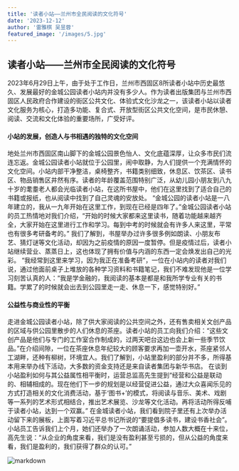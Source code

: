 ```yaml
---
title: '读者小站——兰州市全民阅读的文化符号'
date: '2023-12-12'
author: '雷雅棋 吴昱蓉'
featured_image: '/images/5.jpg'
---
```


## 读者小站——兰州市全民阅读的文化符号

2023年6月29日上午，由于处于工作日，兰州市西固区8所读者小站中历史最悠久、发展最好的金城公园读者小站内并没有多少人。作为读者出版集团与兰州市西固区人民政府合作建设的街区公共文化、体验式文化沙龙之一，该读者小站以读者文化服务为核心，打造多功能、复合式、开放型街区公共文化空间，是市民休憩、阅读、交流和文化体验的重要场所，广受好评。

#### 小站的发展，创造人与书相遇的独特的文化空间
地处兰州市西固区南山脚下的金城公园景色怡人、文化底蕴深厚，让众多市民们流连忘返。金城公园读者小站就位于公园里，闹中取静，为人们提供一个充满情怀的文化空间。小站内部干净整洁，桌椅整齐，书籍类别细致，休息区、饮茶区、读书区、物品销售区井然有序。读者的年龄覆盖范围特别广泛，从幼儿园小朋友到八九十岁的耄耋老人都会光临读者小站，在这所书屋中，他们在这里找到了适合自己的书籍或报纸，也从阅读中找到了自己灵魂的安放处。
“金城公园的读者小站是一八年建立的，我从一九年开始在这里工作，到现在已经是四年了。”金城公园读者小站的员工热情地对我们介绍，“开始的时候大家都来这里读书，随着功能越来越齐全，大家开始在这里进行工作和学习。每到中考的时候就会有许多人来这里，平常也有很多考研备考的。”
我们了解到，书屋举办过许多很多例如朗读、小朋友布艺、猜灯谜等文化活动，却因为之前疫情的原因一度暂停。但是疫情过后，读者小站继续营业、蒸蒸日上，这也体现了拥有价值与内涵的东西一定会焕发出自己的光彩。
“我经常到这里来学习，因为我正在准备考研”，一位在小站内的读者对我们说，通过他面前桌子上堆放的各种学习资料和书籍笔记，我们不难发现他是一位学习刻苦认真的人：“我是学金融的，我阅读的基本是都是和我所学专业有关的书籍。学累了的时候就会出去到公园里走一走、休息一下，感觉特别好。”
#### 公益性与商业性的平衡
走进金城公园读者小站，除了供大家阅读的公共空间之外，还有售卖相关文创产品的区域与供公园里散步的人们休息的茶座。读者小站的员工向我们介绍：“这些文创产品是他们与专门的工作室合作制成的，过两天吧台这边也会上新一些季节饮品。”在介绍间隙，一位在茶座休息年纪较大的顾客要求再加一壶开水，茶座紧邻人工湖畔，还种有柳树，环境宜人。我们了解到，小站里盈利的部分并不多，所得基本用来举办线下活动，大多数的资金支持还是来自读者集团与新华书店。
在谈到小站盈利如何与其公益属性相平衡时，运营总监高先生提到“经营和公益是联动的、相辅相成的。现在他们下一步的规划是以经营促进公益，通过大众喜闻乐见的方式打造相关的文化消费活动，基于‘图书+’的模式，将阅读与音乐、美术、戏剧等一系列的艺术形式相结合，推出艺术展览、沙龙等文化活动。再将活动所得反哺于读者小站，达到一个双赢。”
在金城读者小站，我们看到院子里还有上次举办活动留下来的展板，上面写着习近平总书记所说的“要提倡多读书，建设书香社会”。小站员工告诉我们上个月，她们还举办了一次朗诵活动，参加人数大概在十来位，高先生说：“从企业的角度来看，我们是没有盈利甚至亏损的，但从公益的角度来看，我们是盈利的，我们获得了群众的认可。”

![markdown](/images/5.jpg)